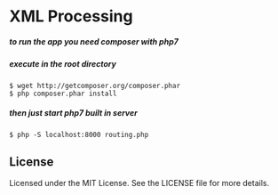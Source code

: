 # XML Processing

##### to run the app you need composer with php7
##### execute in the root directory
```
$ wget http://getcomposer.org/composer.phar
$ php composer.phar install
```

##### then just start php7 built in server
```
$ php -S localhost:8000 routing.php
```


License
-------

Licensed under the MIT License. See the LICENSE file for more details.